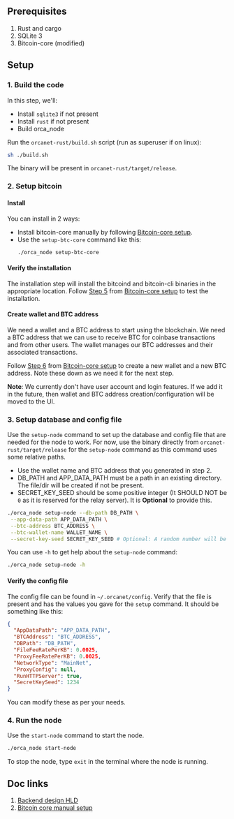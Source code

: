 ## Prerequisites

1. Rust and cargo
2. SQLite 3
3. Bitcoin-core (modified)

## Setup

[//]: # (1. Download and set up our modified bitcoin core by following this)

[//]: # (   document: [a relative link]&#40;/docs/BitcoinCoreSetup.md&#41;.)

### 1. Build the code
In this step, we'll:
- Install `sqlite3` if not present
- Install `rust` if not present
- Build orca_node

Run the `orcanet-rust/build.sh` script (run as superuser if on linux):
```bash
sh ./build.sh
```

The binary will be present in `orcanet-rust/target/release`.

### 2. Setup bitcoin

#### Install
You can install in 2 ways:
- Install bitcoin-core manually by following [Bitcoin-core setup](/docs/BitcoinCoreSetup.md).
- Use the `setup-btc-core` command like this:
     ```bash
     ./orca_node setup-btc-core
     ```

#### Verify the installation
The installation step will install the bitcoind and bitcoin-cli binaries in the appropriate location. 
Follow [Step 5](/docs/BitcoinCoreSetup.md#step-5-test-it-out) from [Bitcoin-core setup](/docs/BitcoinCoreSetup.md) to test the installation.
  
#### Create wallet and BTC address
We need a wallet and a BTC address to start using the blockchain. We need a BTC address that we can use to receive BTC for coinbase transactions and from other users. The wallet manages our BTC addresses and their associated transactions.

Follow [Step 6](/docs/BitcoinCoreSetup.md#step-6-connect-to-our-classs-blockchain-network) from [Bitcoin-core setup](/docs/BitcoinCoreSetup.md) to create a new wallet and a new BTC address.
Note these down as we need it for the next step.

**Note**: We currently don't have user account and login features. If we add it in the future, then wallet and BTC address creation/configuration will be moved to the UI.

### 3. Setup database and config file
Use the `setup-node` command to set up the database and config file that are needed for the node to work. For now, use the binary directly from `orcanet-rust/target/release` for the `setup-node` command as this command uses some relative paths. 
   - Use the wallet name and BTC address that you generated in step 2. 
   - DB_PATH and APP_DATA_PATH must be a path in an existing directory. The file/dir will be created if not be present.
   - SECRET_KEY_SEED should be some positive integer (It SHOULD NOT be `0` as it is reserved for the relay server). It is **Optional** to provide this.

```bash
./orca_node setup-node --db-path DB_PATH \
 --app-data-path APP_DATA_PATH \
 --btc-address BTC_ADDRESS \
 --btc-wallet-name WALLET_NAME \
 --secret-key-seed SECRET_KEY_SEED # Optional: A random number will be used if not provided
```

You can use `-h` to get help about the `setup-node` command:
```bash
./orca_node setup-node -h
```

#### Verify the config file
The config file can be found in `~/.orcanet/config`. Verify that the file is present and has the values you gave for the `setup` command. It should be something like this:
```json
{
  "AppDataPath": "APP_DATA_PATH",
  "BTCAddress": "BTC_ADDRESS",
  "DBPath": "DB_PATH",
  "FileFeeRatePerKB": 0.0025,
  "ProxyFeeRatePerKB": 0.0025,
  "NetworkType": "MainNet",
  "ProxyConfig": null,
  "RunHTTPServer": true,
  "SecretKeySeed": 1234
}
```

You can modify these as per your needs.
### 4. Run the node

[//]: # (TODO: Start bitcoin node at the start of start-node. Panic if bitcoind cannot be started.)

Use the `start-node` command to start the node.
```bash
./orca_node start-node
```

To stop the node, type `exit` in the terminal where the node is running.

## Doc links
1. [Backend design HLD](/docs/BackendHLD.md)
2. [Bitcoin core manual setup](/docs/BitcoinCoreSetup.md)


